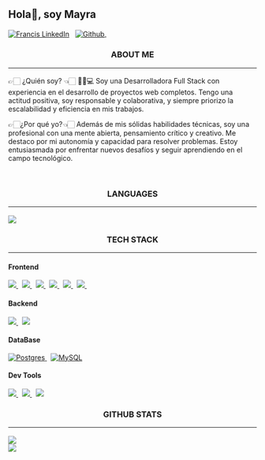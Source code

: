 ## Hola👋, soy Mayra
  

<p>
<a href="https://www.linkedin.com/in/mayra-mu%C3%B1oz-pinto-b177b821a/"><img align="center" src="https://img.shields.io/badge/linkedin-0077B5.svg?&style=for-the-badge&logo=linkedin&logoColor=white" alt="Francis LinkedIn" /></a>&nbsp;&nbsp;
<a href="https://github.com/mayy58">
  <img align="center" src="https://img.shields.io/badge/github-181717.svg?&style=for-the-badge&logo=github" alt="Github" />
</a>&nbsp;
</p> 
  
 <h3 align="center">ABOUT ME<hr/></h3>
👉🏻 ¿Quién soy? 👈🏻
👩🏻💻 Soy una Desarrolladora Full Stack con experiencia en el desarrollo de proyectos web completos. Tengo una actitud positiva, soy responsable y colaborativa, y siempre priorizo la escalabilidad y eficiencia en mis trabajos.

👉🏻¿Por qué yo?👈🏻
Además de mis sólidas habilidades técnicas, soy una profesional con una mente abierta, pensamiento crítico y creativo. Me destaco por mi autonomía y capacidad para resolver problemas. Estoy entusiasmada por enfrentar nuevos desafíos y seguir aprendiendo en el campo tecnológico.

  

<br/>  


<h3 align="center">LANGUAGES<hr/></h3>
<a href="https://www.efset.org/cert/RRJnAY">
    <img src="https://www.efset.org/static/favicon.ico" />
<a/>

<h3 align="center">TECH STACK<hr/></h3>
<h4>Frontend</h4>
<p>
  <a href='https://developer.mozilla.org/en-US/docs/Web/Guide/HTML/HTML5'>
    <img src="https://img.shields.io/badge/html5-e34f26.svg?&style=for-the-badge&logo=html5&logoColor=white" />
  </a>
  &nbsp;
  <a href='https://developer.mozilla.org/en-US/docs/Web/CSS'>
    <img src="https://img.shields.io/badge/css3-1572B6.svg?&style=for-the-badge&logo=css3&logoColor=white" />
  </a>
  &nbsp;
  <a href='https://developer.mozilla.org/en-US/docs/Web/JavaScript/Guide'>
    <img src="https://img.shields.io/badge/javascript-F7DF1E.svg?&style=for-the-badge&logo=javascript&logoColor=black" />
  </a>
  &nbsp;
<a href='https://www.react.org/'>
   <img src='https://img.shields.io/badge/react-61DAFB?logoWidth=30&labelColor=black&style=for-the-badge&logo=react' />
 </a>
  &nbsp;
  <a href='https://redux.js.org/'>
    <img src='https://img.shields.io/badge/redux-764ABC?logoWidth=30&labelColor=black&style=for-the-badge&logo=redux' />
  </a>
  &nbsp;
  <a href='https://material-ui.com/'>
    <img src='https://img.shields.io/badge/material ui-0081CB?logo=material-ui&style=for-the-badge' />
  </a>
  &nbsp;  
  </a>
</p>

<h4>Backend</h4>
<p>
  <a href='https://nodejs.org/en/about/'>
    <img src="https://img.shields.io/badge/node.js-339933?logo=node.js&logoWidth=30&labelColor=black&style=for-the-badge" />
  </a>
  &nbsp;
  <a href='https://expressjs.com/'>
    <img src="https://img.shields.io/badge/Express-ffffff.svg?&style=for-the-badge&logo=express&logoColor=black" />
  </a>


</p>

<h4>DataBase</h4>
  <a href="https://www.postgresql.org/">
  <img alt="Postgres" src="https://img.shields.io/badge/PostgreSQL-316192?style=for-the-badge&logo=postgresql&logoColor=white" />
   </a>
  &nbsp;
<a href="https://www.mysql.com/">
  <img alt="MySQL" src="https://img.shields.io/badge/MySQL-4479A1?style=for-the-badge&logo=mysql&logoColor=white&color=4479A1&labelColor=F29111" />
</a>

  
<h4>Dev Tools</h4>
<p>
  <a href='https://git-scm.com/'>
    <img src='https://img.shields.io/badge/git-F05032?logo=git&style=for-the-badge&logoColor=white' />
  </a>
  &nbsp;
  <a href='https://github.com/'>
    <img src="https://img.shields.io/badge/Github-181717.svg?&style=for-the-badge&logo=github&logoColor=white" />
  </a>
  &nbsp; 
    <a href='https://code.visualstudio.com/'>
    <img src="https://img.shields.io/badge/Visual studio Code-007ACC.svg?&style=for-the-badge&logo=visualstudiocode&logoColor=white" />
  </a>
  
</p>

<h3 align="center">GITHUB STATS<hr/></h3>

![]( https://github-readme-stats.vercel.app/api?username=mayy58&theme=rose_pine&hide_border=true&include_all_commits=false&count_private=false)<br/>
![]( https://github-readme-stats.vercel.app/api/top-langs/?username=mayy58&theme=rose_pine&hide_border=true&include_all_commits=false&count_private=false&layout=compact)
 

<br/>
